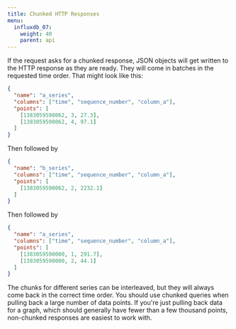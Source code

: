 ```yaml
---
title: Chunked HTTP Responses
menu:
  influxdb_07:
    weight: 40
    parent: api
---
```


If the request asks for a chunked response, JSON objects will get written to the HTTP response as they are ready.
They will come in batches in the requested time order.
That might look like this:

```json
{
  "name": "a_series",
  "columns": ["time", "sequence_number", "column_a"],
  "points": [
    [1383059590062, 3, 27.3],
    [1383059590062, 4, 97.1]
  ]
}
```

Then followed by

```json
{
  "name": "b_series",
  "columns": ["time", "sequence_number", "column_a"],
  "points": [
    [1383059590062, 2, 2232.1]
  ]
}
```

Then followed by

```json
{
  "name": "a_series",
  "columns": ["time", "sequence_number", "column_a"],
  "points": [
    [1383059590000, 1, 291.7],
    [1383059590000, 2, 44.1]
  ]
}
```

The chunks for different series can be interleaved, but they will always come back in the correct time order.
You should use chunked queries when pulling back a large number of data points.
If you're just pulling back data for a graph, which should generally have fewer than a few thousand points, non-chunked responses are easiest to work with.
